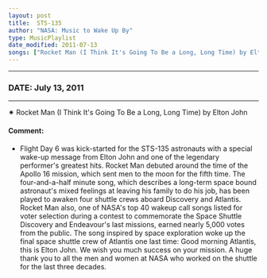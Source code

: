 ```yaml
---
layout: post
title:  STS-135
author: "NASA: Music to Wake Up By"
type: MusicPlaylist
date_modified: 2011-07-13
songs: ["Rocket Man (I Think It's Going To Be a Long, Long Time) by Elton John"]
---
```


----
### DATE: July 13, 2011
----
✷ Rocket Man (I Think It's Going To Be a Long, Long Time) by Elton John

#### Comment:
* Flight Day 6 was kick-started for the STS-135 astronauts with a special wake-up message from Elton John and one of the legendary performer's greatest hits. Rocket Man debuted around the time of the Apollo 16 mission, which sent men to the moon for the fifth time. The four-and-a-half minute song, which describes a long-term space bound astronaut's mixed feelings at leaving his family to do his job, has been played to awaken four shuttle crews aboard Discovery and Atlantis. Rocket Man also, one of NASA's top 40 wakeup call songs listed for voter selection during a contest to commemorate the Space Shuttle Discovery and Endeavour's last missions, earned nearly 5,000 votes from the public. The song inspired by space exploration woke up the final space shuttle crew of Atlantis one last time: Good morning Atlantis, this is Elton John. We wish you much success on your mission. A huge thank you to all the men and women at NASA who worked on the shuttle for the last three decades.



<br/>
<center>
	<a target="_blank"
	   href="https://twitter.com/intent/tweet?hashtags=Space,NASA,Playlist,NASAWakeupCalls,SpaceProgram&text=🚀 {{ page.author}}, '{{ page.songs.first }}' {{ page.title }}, {{ page.date | date: '%B %d, %Y' }}. {{ site.url }}{{ page.url }}&via=nasawakeupcalls"><i class="fab fa-twitter" alt="Tweet this page" style="font-size: 1.3em;"></i></a>
	&nbsp; 	<i class="fas fa-user-astronaut" style="font-size: 1.5em;"></i> &nbsp;
    <a id="custom_amazon_link"
       type="amzn" search="#"
       category="popular music">
    <i class="fab fa-amazon" style="font-size: 1.3em;"></i></a>
</center>

<!-- Randomly resolve an individual entry from a song array -->
<script src="/assets/javascript/seedrandom.min.js"></script>
<script>
  var wake_me_up = ["Rocket Man (I Think It's Going To Be a Long, Long Time) by Elton John"];
  var prng = new Math.seedrandom();
  function randomSong() {
    song = wake_me_up[Math.floor(Math.random() * wake_me_up.length)];
    var amazon_link = document.getElementById("custom_amazon_link");
    amazon_link.setAttribute("search", song);
  }
  window.onload = randomSong();
</script>
